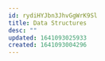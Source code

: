 ```yaml
---
id: rydiHYJbn3JhvGgWrK9Sl
title: Data Structures
desc: ""
updated: 1641093025933
created: 1641093004296
---
```

